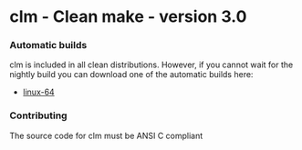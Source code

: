 # clm - Clean make - version 3.0

### Automatic builds

clm is included in all clean distributions. However, if you cannot wait for the
nightly build you can download one of the automatic builds here:

- [linux-64](https://gitlab.science.ru.nl/clean-and-itasks/clm/builds/artifacts/master/file/clm?job=linux)

### Contributing

The source code for clm must be ANSI C compliant
